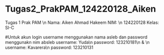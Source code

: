 # Tugas2_PrakPAM_124220128_Aiken
 Tugas 1 Prak PAM \n
 Nama: Aiken Ahmad Hakeem NIM: \n
 124220128 Kelas: SI-C

#Untuk akun login username menggunakan nama asleb dan password menggunakn nim absleb
username: Yuda\n
password: 123210181\n
& \n
username: Kavarera\n
password: 123210131
